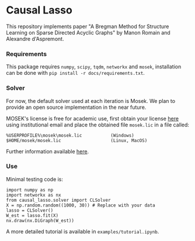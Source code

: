 # Causal Lasso

This repository implements paper "A Bregman Method for Structure Learning on Sparse Directed Acyclic Graphs" by Manon Romain and Alexandre d'Aspremont.

### Requirements

This package requires `numpy`, `scipy`, `tqdm`, `networkx` and `mosek`, installation can be done with `pip install -r docs/requirements.txt`.


### Solver 
For now, the default solver used at each iteration is Mosek. We plan to provide an open source implementation in the near future. 

MOSEK's license is free for academic use, first obtain your license [here](https://www.mosek.com/products/academic-licenses/) using institutional email and place the obtained file `mosek.lic` in a file called:
```
%USERPROFILE%\mosek\mosek.lic           (Windows)
$HOME/mosek/mosek.lic                   (Linux, MacOS)
``` 


Further information available [here](https://docs.mosek.com/9.2/install/installation.html#setting-up-the-license).


### Use
Minimal testing code is:
```
import numpy as np
import networkx as nx
from causal_lasso.solver import CLSolver
X = np.random.random((1000, 30)) # Replace with your data
lasso = CLSolver()
W_est = lasso.fit(X)
nx.draw(nx.DiGraph(W_est))
```

A more detailed tutorial is available in `examples/tutorial.ipynb`.
